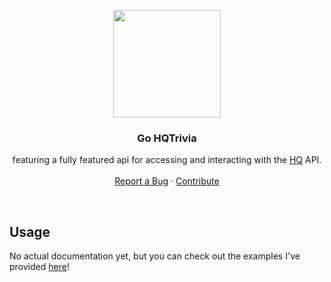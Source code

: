 <p align="center">
  <img src="https://upload.wikimedia.org/wikipedia/en/thumb/0/0b/HQ_app_logo.jpg/220px-HQ_app_logo.jpg" alt="" width=172 height=172>

  <h3 align="center">Go HQTrivia</h3>

  <p align="center">
    featuring a fully featured api for accessing and interacting with the <a href="https://hq.hype.space/legal/rules.html">HQ</a> API.
    <br>
    <br>
    <a href="https://github.com/discoli/gohq/issues/new">Report a Bug</a>
    ·
    <a href="https://github.com/discoli/gohq/pulls">Contribute</a>
  </p>
</p>

<br>

## Usage

No actual documentation yet, but you can check out the examples I've provided [here](https://github.com/discoli/gohq/blob/master/gohq_test.go)!
